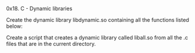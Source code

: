 0x18. C - Dynamic libraries

Create the dynamic library libdynamic.so containing all the functions listed below:

Create a script that creates a dynamic library called liball.so from all the .c files that are in the current directory.
